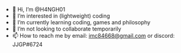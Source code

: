 - 👋 Hi, I’m @H4NGH01
- 👀 I’m interested in (lightweight) coding
- 🌱 I’m currently learning coding, games and philosophy
- 💞️ I’m not looking to collaborate temporarily
- 📫 How to reach me by email: imc84668@gmail.com or discord: JJGP#6724

<!---
H4NGH01/H4NGH01 is a ✨ special ✨ repository because its `README.md` (this file) appears on your GitHub profile.
You can click the Preview link to take a look at your changes.
--->
